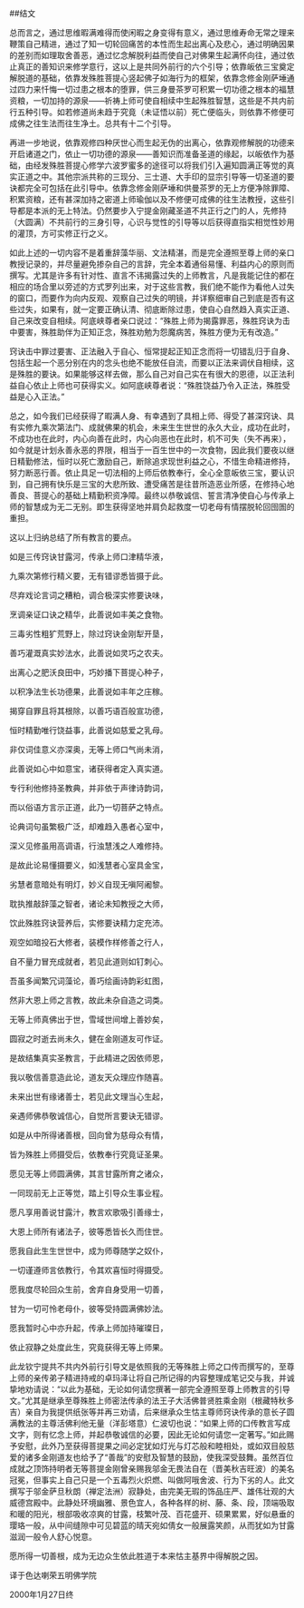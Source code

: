 ##结文

总而言之，通过思维暇满难得而使闲暇之身变得有意义，通过思维寿命无常之理来鞭策自己精进，通过了知一切轮回痛苦的本性而生起出离心及悲心，通过明确因果的差别而如理取舍善恶，通过忆念解脱利益而使自己对佛果生起满怀向往，通过依止真正的善知识来修学意行，这以上是共同外前行的六个引导；依靠皈依三宝奠定解脱道的基础，依靠发殊胜菩提心竖起佛子如海行为的框架，依靠念修金刚萨埵通过四力来忏悔一切过患之根本的堕罪，供三身曼茶罗可积累一切功德之根本的福慧资粮，一切加持的源泉——祈祷上师可使自相续中生起殊胜智慧，这些是不共内前行五种引导。如若修道尚未趋于究竟（未证悟以前）死亡便临头，则依靠不修便可成佛之往生法而往生净土。总共有十二个引导。

再进一步地说，依靠观修四种厌世心而生起无伪的出离心，依靠观修解脱的功德来开启诸道之门，依止一切功德的源泉——善知识而准备圣道的缘起，以皈依作为基础，由经发殊胜菩提心修学六波罗蜜多的途径可以将我们引入遍知圆满正等觉的真实正道之中。其他宗派共称的三现分、三士道、大手印的显宗引导等一切圣道的要诀都完全可包括在此引导中。依靠念修金刚萨埵和供曼茶罗的无上方便净除罪障、积累资粮，还有甚深加持之密道上师瑜伽以及不修便可成佛的往生法教授，这些引导都是本派的无上特法。仍然要步入宁提金刚藏圣道不共正行之门的人，先修持（大圆满）不共前行的三身引导，心识与觉性的引导等以后获得直指实相觉性妙用的灌顶，方可实修正行之义。

如此上述的一切内容不是着重辞藻华丽、文法精湛，而是完全遵照至尊上师的亲口教授记录的，并尽量避免掺杂自己的言辞，完全本着通俗易懂、利益内心的原则而撰写。尤其是许多有针对性、直言不讳揭露过失的上师教言，凡是我能记住的都在相应的场合里以旁述的方式罗列出来，对于这些言教，我们绝不能作为看他人过失的窗口，而要作为向内反观、观察自己过失的明镜，并详察细审自己到底是否有这些过失，如果有，就一定要正确认清、彻底断除过患，使自心自然趋入真实正道、自己来改变自相续。阿底峡尊者亲口说过：“殊胜上师为揭露罪恶，殊胜窍诀为击中要害，殊胜助伴为正知正念，殊胜劝勉为怨魔病苦，殊胜方便为无有改造。”

窍诀击中罪过要害、正法融入于自心、恒常提起正知正念而将一切错乱归于自身、包括生起一个恶分别在内的念头也绝不能放任自流，而要以正法来调伏自相续，这是殊胜的要诀。如果能够这样去做，那么自己对自己实在有很大的恩德，以正法利益自心依止上师也可获得实义。如阿底峡尊者说：“殊胜饶益乃令入正法，殊胜受益是心入正法。”

总之，如今我们已经获得了暇满人身、有幸遇到了具相上师、得受了甚深窍诀、具有实修九乘次第法门、成就佛果的机会，未来生生世世的永久大业，成功在此时，不成功也在此时，内心向善在此时，内心向恶也在此时，机不可失（失不再来），如今就是计划永善永恶的界限，相当于一百生世中的一次食物，因此我们要夜以继日精勤修法，恒时以死亡激励自己，断除追求现世利益之心，不惜生命精进修持，努力断恶行善。依止具足一切法相的上师后依教奉行，全心全意皈依三宝，要认识到，自己拥有快乐是三宝的大悲所致、遭受痛苦是往昔所造恶业所感，在修持心地善良、菩提心的基础上精勤积资净障。最终以恭敬诚信、誓言清净使自心与传承上师的智慧成为无二无别。即生获得坚地并肩负起救度一切老母有情摆脱轮回囹圄的重担。

这以上归纳总结了所有教言的要点。

如是三传窍诀甘露河，传承上师口津精华液，

九乘次第修行精义要，无有错谬悉皆摄于此。

尽弃戏论言词之糟粕，调合极深实修要诀味，

烹调亲证口诀之精华，此善说如丰美之食物。

三毒劣性粗犷荒野上，除过窍诀金刚犁开垦，

善巧灌溉真实妙法水，此善说如灵巧之农夫。

出离心之肥沃良田中，巧妙播下菩提心种子，

以积净法生长功德果，此善说如丰年之庄稼。

揭穿自罪且将其根除，以善巧语百般宣功德，

恒时精勤唯行饶益事，此善说如慈爱之乳母。

非仅词佳意义亦深奥，无等上师口气尚未消，

此善说如心中如意宝，诸获得者定入真实道。

专行利他修持圣教典，并非依于声律诗韵词，

而以俗语方言示正道，此乃一切菩萨之特点。

论典词句虽繁极广泛，却难趋入愚者心室中，

深义见修虽用高调语，行浊慧浅之人难修持。

是故此论易懂摄要义，如浅慧者心室具金宝，

劣慧者意暗处有明灯，妙义自现无嗔阿阇黎。

耽执推敲辞藻之智者，诸论未知教授之大师，

饮此殊胜窍诀营养后，实修要诀精力定充沛。

观空如暗投石大修者，装模作样修善之行人，

自不量力冒充成就者，若见此道则如钉刺心。

吾虽多闻繁冗词藻论，善巧绘画诗韵彩虹图，

然非大恩上师之言教，故此未杂自造之词类。

无等上师真佛出于世，雪域世间增上善妙矣，

圆寂之时逝去尚未久，健在金刚道友可作证。

是故结集真实圣教言，于此精进之因依师恩，

我以敬信善意造此论，道友天众理应作随喜。

未来出世有缘诸善士，若见此文理当心生起，

亲遇师佛恭敬诚信心，自觉所言要诀无错谬。

如是从中所得诸善根，回向曾为慈母众有情，

皆为殊胜上师摄受后，依教奉行究竟证圣果。

愿见无等上师圆满佛，其言甘露所育之诸众，

一同现前无上正等觉，踏上引导众生事业程。

愿凡享用善说甘露汁，教言欢歌吸引善缘士，

大恩上师所有诸法子，彼等悉皆长久而住世。

愿我自此生生世世中，成为师尊随学之奴仆，

一切谨遵师言依教行，令其欢喜恒时得摄受。

愿我度尽轮回众生前，舍弃自身受用一切善，

甘为一切可怜老母仆，彼等受持圆满佛妙法。

愿我暂时心中亦升起，传承上师加持璀璨日，

依止寂静之处度此生，究竟获得无等上师果。

此龙钦宁提共不共内外前行引导文是依照我的无等殊胜上师之口传而撰写的，至尊上师的亲传弟子精进持戒的卓玛泽让将自己所记得的内容整理成笔记交与我，并诚挚地劝请说：“以此为基础，无论如何请您撰著一部完全遵照至尊上师教言的引导文。”尤其是继承至尊殊胜上师密法传承的法王子大活佛普贤胜乘金刚（根藏特秋多吉）亲自为我提供纸张等并再三劝请，后来继承众生怙主尊师窍诀传承的意长子圆满教法的主尊活佛利他无量（洋彭塔意）仁波切也说：“如果上师的口传教言写成文字，则有忆念上师，并起恭敬诚信的必要，因此无论如何请您一定著写。”如此赐予安慰，此外乃至获得菩提果之间必定犹如灯光与灯芯般和睦相处，或如双目般慈爱的诸多金刚道友也给予了“善哉”的安慰及智慧的鼓励，使我深受鼓舞。虽然百位成就之顶饰持明者无等菩提金刚曾亲赐我邬金无畏法自在（晋美秋吉旺波）的美名冠冕，但事实上自己只是一个五毒烈火炽燃、叫做阿哦舍波、行为下劣的人。此文撰写于邬金萨旦秋朗（禅定法洲）寂静处，由完美无瑕的饰品庄严、雄伟壮观的大威德宫殿中。此静处环境幽雅、景色宜人，各种各样的树、藤、条、段，顶端吸取和暖的阳光，根部吸收凉爽的甘露，枝繁叶茂、百花盛开、硕果累累，好似悬垂的璎珞一般，从中间缝隙中可见碧蓝的晴天宛如倩女一般展露笑颜，从而犹如为甘露滋润一般令人舒心悦意。

愿所得一切善根，成为无边众生依此胜道于本来怙主基界中得解脱之因。

译于色达喇荣五明佛学院

2000年1月27日终
